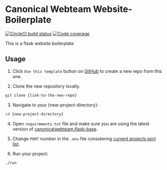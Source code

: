 # Canonical Webteam Website-Boilerplate

[![CircleCI build status](https://circleci.com/gh/canonical-web-and-design/anbox-cloud.io.svg?style=shield)](https://circleci.com/gh/canonical-web-and-design/anbox-cloud.io) [![Code coverage](https://codecov.io/gh/canonical-web-and-design/anbox-cloud.io/branch/master/graph/badge.svg)](https://codecov.io/gh/canonical-web-and-design/anbox-cloud.io)

This is a flask website boilerplate

## Usage

1. Click `Use this template` button on [GitHub](https://help.github.com/en/articles/creating-a-repository-from-a-template) to create a new repo from this one.

2. Clone the new repository locally.

```bash
git clone {link-to-the-new-repo}
```

3. Navigate to your {new-project-directory}:

```bash
cd {new-project-directory}
```

4. Open `requirements.txt` file and make sure you are using the latest version of [canonicalwebteam.flask-base](https://pypi.org/project/canonicalwebteam.flask-base/).

5. Change `PORT` number in the `.env` file considering [current projects port list](https://canonical-web-and-design.github.io/practices/project-structure/ports.html).

6. Run your project:

```bash
./run
```
